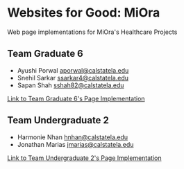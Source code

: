 # Websites for Good: MiOra
Web page implementations for MiOra's Healthcare Projects

## Team Graduate 6
- Ayushi Porwal aporwal@calstatela.edu
- Snehil Sarkar ssarkar4@calstatela.edu
- Sapan Shah sshah82@calstatela.edu 

[Link to Team Graduate 6's Page Implementation](https://research-and-development-2024.github.io/websites-for-good-miora/gsix/index.html)

## Team Undergraduate 2
- Harmonie Nhan hnhan@calstatela.edu
- Jonathan Marias jmarias@calstatela.edu

[Link to Team Undergraduate 2's Page Implementation](https://research-and-development-2024.github.io/websites-for-good-miora/utwo/index.html)

